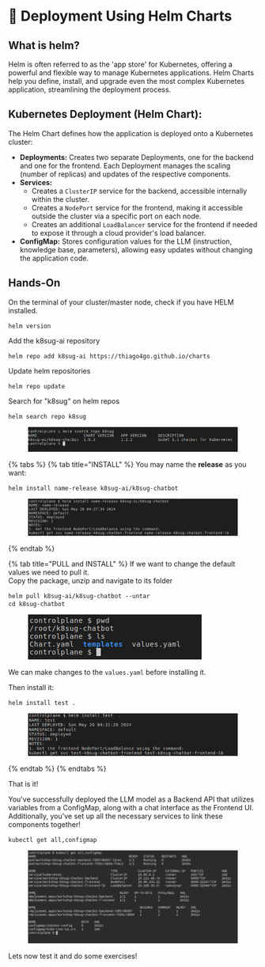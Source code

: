 # 🚀 Deployment Using Helm Charts

## What is helm? <a href="#what-is-helm" id="what-is-helm"></a>

Helm is often referred to as the 'app store' for Kubernetes, offering a powerful and flexible way to manage Kubernetes applications. Helm Charts help you define, install, and upgrade even the most complex Kubernetes application, streamlining the deployment process.

## **Kubernetes Deployment (Helm Chart):**

The Helm Chart defines how the application is deployed onto a Kubernetes cluster:

* **Deployments:** Creates two separate Deployments, one for the backend and one for the frontend. Each Deployment manages the scaling (number of replicas) and updates of the respective components.
* **Services:**
  * Creates a `ClusterIP` service for the backend, accessible internally within the cluster.
  * Creates a `NodePort` service for the frontend, making it accessible outside the cluster via a specific port on each node.
  * Creates an additional `LoadBalancer` service for the frontend if needed to expose it through a cloud provider's load balancer.
* **ConfigMap:** Stores configuration values for the LLM (instruction, knowledge base, parameters), allowing easy updates without changing the application code.

## Hands-On&#x20;

On the terminal of your cluster/master node, check if you have HELM installed.

```
helm version
```

Add the k8sug-ai repository

```
helm repo add k8sug-ai https://thiago4go.github.io/charts
```

Update helm repositories

```
helm repo update
```

Search for "k8sug" on helm repos

```
helm search repo k8sug
```

<figure><img src=".gitbook/assets/image (26).png" alt=""><figcaption></figcaption></figure>

{% tabs %}
{% tab title="INSTALL" %}
You may name the **release** as you want:

```
helm install name-release k8sug-ai/k8sug-chatbot
```

<figure><img src=".gitbook/assets/image (29).png" alt=""><figcaption></figcaption></figure>
{% endtab %}

{% tab title="PULL and INSTALL" %}
If we want to change the default values we need to pull it.\
Copy the package, unzip and navigate to its folder

```
helm pull k8sug-ai/k8sug-chatbot --untar 
cd k8sug-chatbot
```

<figure><img src=".gitbook/assets/image (27).png" alt=""><figcaption></figcaption></figure>

We can make changes to the `values.yaml` before installing it.&#x20;

Then install it:

```
helm install test .
```

<figure><img src=".gitbook/assets/image (28).png" alt=""><figcaption></figcaption></figure>
{% endtab %}
{% endtabs %}

That is it!&#x20;

You've successfully deployed the LLM model as a Backend API that utilizes variables from a ConfigMap, along with a chat interface as the Frontend UI. Additionally, you've set up all the necessary services to link these components together!

```
kubectl get all,configmap 
```

<figure><img src=".gitbook/assets/image (32).png" alt=""><figcaption></figcaption></figure>

Lets now test it and do some exercises!
